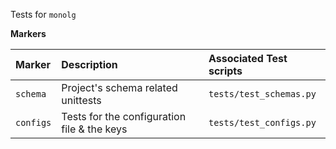 Tests for `monolg`

__Markers__

|Marker|Description|Associated Test scripts|
|:-----|:----------|:----------------------|
|`schema`|Project's schema related unittests|`tests/test_schemas.py`|
|`configs`|Tests for the configuration file & the keys|`tests/test_configs.py`|

